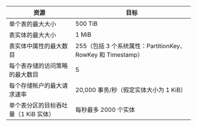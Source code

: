 | 资源 | 目标 |
|----------|---------------|
| 单个表的最大大小 | 500 TiB |
| 表实体的最大大小 | 1 MiB |
| 表实体中属性的最大数目 | 255（包括 3 个系统属性：PartitionKey、RowKey 和 Timestamp） |
| 每个表存储的访问策略的最大数目 | 5 |
| 每个存储帐户的最大请求速率 | 20,000 事务/秒（假定实体大小为 1 KiB） |
| 单个表分区的目标吞吐量（1 KiB 实体） | 每秒最多 2000 个实体 |